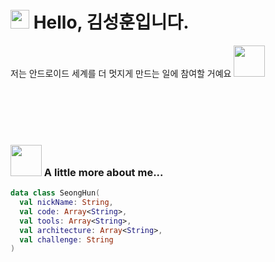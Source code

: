 
<h1> 
  <img src="https://emojis.slackmojis.com/emojis/images/1531849430/4246/blob-sunglasses.gif?1531849430" width="30"/>
  Hello, 김성훈입니다.    
</h1>

<!-- <h2>    -->
저는 안드로이드 세계를 더 멋지게 만드는 일에 참여할 거예요 <img src="https://media.giphy.com/media/VgCDAzcKvsR6OM0uWg/giphy.gif" width="50">
<!-- </h2> -->


<!-- # <img src="https://emojis.slackmojis.com/emojis/images/1531849430/4246/blob-sunglasses.gif?1531849430" width="30"/> Hello, 김성훈입니다. -->




<br/>
<br/>
<br/>
<br/>

###   <img src="https://media.giphy.com/media/mGcNjsfWAjY5AEZNw6/giphy.gif" width="50"> A little more about me... 


```kotlin
data class SeongHun(
  val nickName: String,
  val code: Array<String>,
  val tools: Array<String>,
  val architecture: Array<String>,
  val challenge: String
)

```



<br/>
<br/>
<br/>
<br/>
<br/>
<br/>
<br/>
